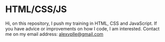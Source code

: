 # HTML/CSS/JS

Hi, on this repository, I push my training in HTML, CSS and JavaScript.
If you have advice or improvements on how I code, I am interested.
Contact me on my email address: alexvplle@gmail.com
